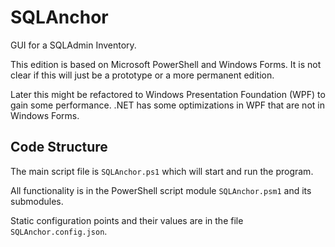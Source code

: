 # SQLAnchor

GUI for a SQLAdmin Inventory.

This edition is based on Microsoft PowerShell and Windows Forms. It is not clear if this will just be a prototype or a more permanent edition.

Later this might be refactored to Windows Presentation Foundation (WPF) to gain some performance. .NET has some optimizations in WPF that are not in Windows Forms.

## Code Structure

The main script file is `SQLAnchor.ps1` which will start and run the program.

All functionality is in the PowerShell script module `SQLAnchor.psm1` and its submodules.

Static configuration points and their values are in the file `SQLAnchor.config.json`.
